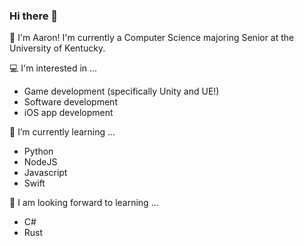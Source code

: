 ### Hi there 👋

:school_satchel: I'm Aaron! I'm currently a Computer Science majoring Senior at the University of Kentucky.

:computer: I'm interested in ...
+ Game development (specifically Unity and UE!)
+ Software development
+ iOS app development


:notebook: I’m currently learning ...
+ Python
+ NodeJS
+ Javascript
+ Swift

:book: I am looking forward to learning ...
+ C#
+ Rust

<!--
**amc0131/amc0131** is a ✨ _special_ ✨ repository because its `README.md` (this file) appears on your GitHub profile.

Here are some ideas to get you started:

- 🔭 I’m currently working on ...
- 🌱 I’m currently learning ...
- 👯 I’m looking to collaborate on ...
- 🤔 I’m looking for help with ...
- 💬 Ask me about ...
- 📫 How to reach me: ...
- 😄 Pronouns: ...
- ⚡ Fun fact: ...
-->
